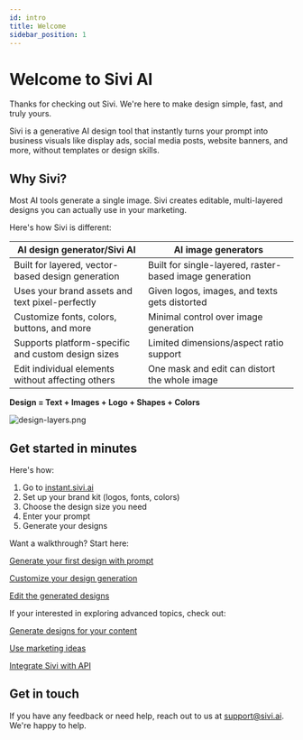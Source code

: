```yaml
---
id: intro
title: Welcome
sidebar_position: 1
---
```


# Welcome to Sivi AI

Thanks for checking out Sivi. We're here to make design simple, fast, and truly yours.

Sivi is a generative AI design tool that instantly turns your prompt into business visuals like display ads, social media posts, website banners, and more, without templates or design skills.

## Why Sivi?

Most AI tools generate a single image. Sivi creates editable, multi-layered designs you can actually use in your marketing.

Here's how Sivi is different:

| AI design generator/Sivi AI | AI image generators |
| --- | --- |
| Built for layered, vector-based design generation | Built for single-layered, raster-based image generation |
| Uses your brand assets and text pixel-perfectly | Given logos, images, and texts gets distorted |
| Customize fonts, colors, buttons, and more | Minimal control over image generation |
| Supports platform-specific and custom design sizes | Limited dimensions/aspect ratio support |
| Edit individual elements without affecting others | One mask and edit can distort the whole image |

**Design = Text + Images + Logo + Shapes + Colors**

![design-layers.png](/img/design-layers.png)

## Get started in minutes

Here's how:

1. Go to [instant.sivi.ai](https://instant.sivi.ai/)
2. Set up your brand kit (logos, fonts, colors)
3. Choose the design size you need
4. Enter your prompt
5. Generate your designs

Want a walkthrough? Start here:

[Generate your first design with prompt](https://support.sivi.ai/generate-your-first-design/prompt-to-design)

[Customize your design generation](https://support.sivi.ai/design-generation/generation-settings)

[Edit the generated designs](https://support.sivi.ai/editing-your-design/edit-generated-design)

If your interested in exploring advanced topics, check out:

[Generate designs for your content](https://support.sivi.ai/working-with-content/generate-designs-for-your-content)

[Use marketing ideas](https://support.sivi.ai/generate-your-first-design/marketing-idea)

[Integrate Sivi with API](https://support.sivi.ai/advanced/api)

## Get in touch

If you have any feedback or need help, reach out to us at support@sivi.ai. We're happy to help.
